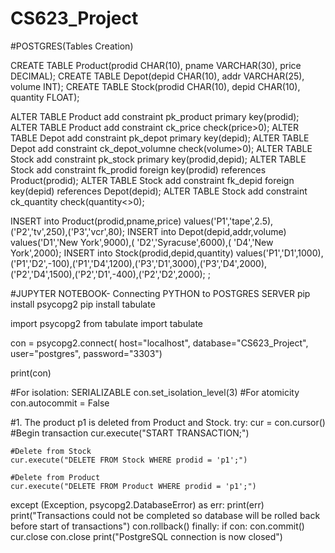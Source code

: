 # CS623_Project

#POSTGRES(Tables Creation)

CREATE TABLE Product(prodid CHAR(10), pname VARCHAR(30), price DECIMAL); 
CREATE TABLE Depot(depid CHAR(10), addr VARCHAR(25), volume INT); 
CREATE TABLE Stock(prodid CHAR(10), depid CHAR(10), quantity FLOAT); 

ALTER TABLE Product add constraint pk_product primary key(prodid); 
ALTER TABLE Product add constraint ck_price check(price>0); 
ALTER TABLE Depot add constraint pk_depot primary key(depid); 
ALTER TABLE Depot add constraint ck_depot_volumne check(volume>0); 
ALTER TABLE Stock add constraint pk_stock primary key(prodid,depid); 
ALTER TABLE Stock add constraint fk_prodid foreign key(prodid) references Product(prodid); 
ALTER TABLE Stock add constraint fk_depid foreign key(depid) references Depot(depid); 
ALTER TABLE Stock add constraint ck_quantity check(quantity<>0); 

INSERT into Product(prodid,pname,price) values('P1','tape',2.5),('P2','tv',250),('P3','vcr',80); 
INSERT into Depot(depid,addr,volume) values('D1','New York',9000),( 'D2','Syracuse',6000),( 'D4','New York',2000); 
INSERT into Stock(prodid,depid,quantity) values('P1','D1',1000),('P1','D2',-100),('P1','D4',1200),('P3','D1',3000),('P3','D4',2000),('P2','D4',1500),('P2','D1',-400),('P2','D2',2000); ;

#JUPYTER NOTEBOOK- Connecting PYTHON to POSTGRES SERVER
pip install psycopg2
pip install tabulate

import psycopg2
from tabulate import tabulate

con = psycopg2.connect(
    host="localhost",
    database="CS623_Project",
    user="postgres",
    password="3303")
    
print(con)

#For isolation: SERIALIZABLE
con.set_isolation_level(3)
#For atomicity
con.autocommit = False

#1. The product p1 is deleted from Product and Stock.
try:
    cur = con.cursor()
    #Begin transaction
    cur.execute("START TRANSACTION;")
 
    #Delete from Stock
    cur.execute("DELETE FROM Stock WHERE prodid = 'p1';")
    
    #Delete from Product
    cur.execute("DELETE FROM Product WHERE prodid = 'p1';")
    
except (Exception, psycopg2.DatabaseError) as err:
    print(err)
    print("Transactions could not be completed so database will be rolled back before start of transactions")
    con.rollback()
finally:
    if con:
        con.commit()
        cur.close
        con.close
        print("PostgreSQL connection is now closed")
